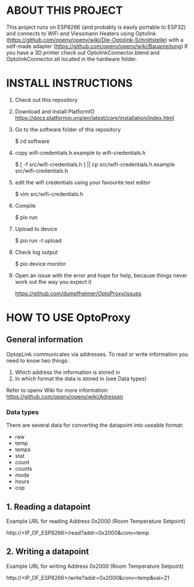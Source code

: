 # ABOUT THIS PROJECT

This project runs on ESP8266 (and probably is easily portable to ESP32) and connects to WiFi and Viessmann Heaters using Optolink (https://github.com/openv/openv/wiki/Die-Optolink-Schnittstelle) with a self-made adapter (https://github.com/openv/openv/wiki/Bauanleitung)
If you have a 3D printer check out OptolinkConnector.blend and OptolinkConnector.stl located in the hardware folder.

# INSTALL INSTRUCTIONS

1. Check out this repository
2. Download and install PlatformIO
	https://docs.platformio.org/en/latest/core/installation/index.html
3. Go to the software folder of this repository
    
    $ cd software

4. copy wifi-credentials.h.example to wifi-credentials.h

    $ [ -f src/wifi-credentials.h ] || cp src/wifi-credentials.h.example src/wifi-credentials.h

5. edit the wifi credentials using your favourite text editor

    $ vim src/wifi-credentials.h

6. Compile

    $ pio run

7. Upload to device

    $ pio run -t upload

8. Check log output

    $ pio device monitor

9. Open an issue with the error and hope for help, because things never work out the way you expect it

    https://github.com/dumpfheimer/OptoProxy/issues

# HOW TO USE OptoProxy
## General information
OptopLink communicates via addresses. To read or write information you need to know two things:
1. Which address the information is stored in
2. In which format the data is stored in (see Data types)

Refer to openv Wiki for more information: https://github.com/openv/openv/wiki/Adressen

### Data types

There are several data for converting the datapoint into useable format:

- raw
- temp
- temps
- stat
- count
- counts
- mode
- hours
- cop

## 1. Reading a datapoint

Example URL for reading Address 0x2000 (Room Temperature Setpoint)

http://<IP_OF_ESP8266>/read?addr=0x2000&conv=temp

## 2. Writing a datapoint

Example URL for writing Address 0x2000 (Room Temperature Setpoint)

http://<IP_OF_ESP8266>/write?addr=0x2000&conv=temp&val=21
